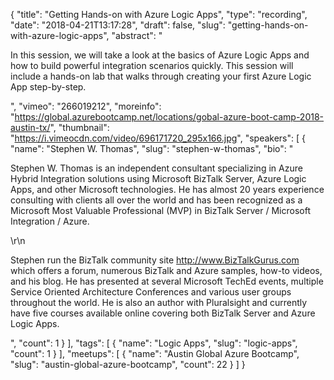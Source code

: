 {
  "title": "Getting Hands-on with Azure Logic Apps",
  "type": "recording",
  "date": "2018-04-21T13:17:28",
  "draft": false,
  "slug": "getting-hands-on-with-azure-logic-apps",
  "abstract": "<p>In this session, we will take a look at the basics of Azure Logic Apps and how to build powerful integration scenarios quickly.  This session will include a hands-on lab that walks through creating your first Azure Logic App step-by-step.</p>",
  "vimeo": "266019212",
  "moreinfo": "https://global.azurebootcamp.net/locations/gobal-azure-boot-camp-2018-austin-tx/",
  "thumbnail": "https://i.vimeocdn.com/video/696171720_295x166.jpg",
  "speakers": [
    {
      "name": "Stephen W. Thomas",
      "slug": "stephen-w-thomas",
      "bio": "<p>Stephen W. Thomas is an independent consultant specializing in Azure Hybrid Integration solutions using Microsoft BizTalk Server, Azure Logic Apps, and other Microsoft technologies. He has almost 20 years experience consulting with clients all over the world and has been recognized as a Microsoft Most Valuable Professional (MVP) in BizTalk Server / Microsoft Integration / Azure.</p>\r\n<p>Stephen run the BizTalk community site http://www.BizTalkGurus.com which offers a forum, numerous BizTalk and Azure samples, how-to videos, and his blog. He has presented at several Microsoft TechEd events, multiple Service Oriented Architecture Conferences and various user groups throughout the world.  He is also an author with Pluralsight and currently have five courses available online covering both BizTalk Server and Azure Logic Apps.</p>",
      "count": 1
    }
  ],
  "tags": [
    {
      "name": "Logic Apps",
      "slug": "logic-apps",
      "count": 1
    }
  ],
  "meetups": [
    {
      "name": "Austin Global Azure Bootcamp",
      "slug": "austin-global-azure-bootcamp",
      "count": 22
    }
  ]
}